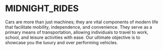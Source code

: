 # MIDNIGHT_RIDES
Cars are more than just machines; they are vital components of modern life that facilitate mobility, independence, and convenience. They serve as a primary means of transportation, allowing individuals to travel to work, school, and leisure activities with ease. Our ultimate objective is to showcase you the luxury and over performing vehicles. 
